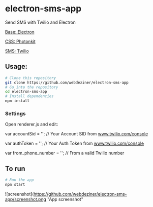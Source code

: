 # electron-sms-app
Send SMS with Twilio and Electron

[Base: Electron](http://electron.atom.io/)

[CSS: Photonkit](http://photonkit.com/)

[SMS: Twilio](https://www.twilio.com/)



## Usage:
```bash
# Clone this repository
git clone https://github.com/webdeziner/electron-sms-app
# Go into the repository
cd electron-sms-app
# Install dependencies
npm install
```

### Settings
Open renderer.js and edit:

var accountSid = ''; // Your Account SID from www.twilio.com/console

var authToken = '';   // Your Auth Token from www.twilio.com/console

var from_phone_number = ''; // From a valid Twilio number

## To run
```bash
# Run the app
npm start
```


![screenshot](https://github.com/webdeziner/electron-sms-app/screenshot.png "App screenshot"
